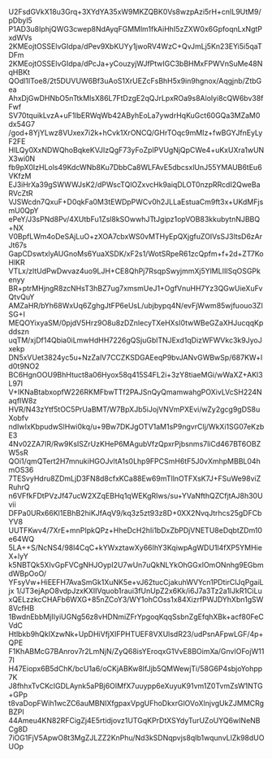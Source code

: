 U2FsdGVkX18u3Grq+3XYdYA35xW9MKZQBK0Vs8wzpAzi5rH+cnIL9UtM9/pDbyl5
P1AD3u8IphjQWG3cwep8NdAyqFGMMlm1fkAiHhI5zZXW0x6GpfoqnLxNgtPxdWVs
2KMEojtOSSElvGIdpa/dPev9XbKUYy1jwoRV4WzC+QvJmLj5Kn23EYi5i5qaTDFm
2KMEojtOSSElvGIdpa/dPcJa+yCouzyjWJfPtwIGC3bBHMxFPWVnSuMe48NqHBKt
QOdl1IToe8/2t5DUVUW6Bf3uAoS1XrUEZcFsBhH5x9in9hgnox/Aqgjnb/ZtbGea
AhxDjGwDHNbO5nTtkMlsX86L7FtDzgE2qQJrLpxROa9s8Alolyi8cQW6bv38fFwf
SV70tquikLvzA+uF1lbERWqWb42AByhEoLa7ywdrHqKuGct60GQa3MZaM0dx54G7
/god+8YjYLwz8VUxex7i2k+hCvk1XrONCQ/GHrTOqc9mMIz+fwBGYJfnEyLyF2FE
HlLQy0XxNDWQhoBqkeKVJIzQgF73yFoZpIPVUgNjQpCWe4+uKxUXra1wUNX3wi0N
fb9pX0IzHLols49KdcWNb8Ku7DbbCa8WLFAvE5dbcsxlUnJ55YMAUB6tEu6VKfzM
EJ3iHrXa39gSWWWJsK2/dPWscTQlOZxvcHk9aiqDLOT0nzpRRcdI2QweBaRVcZtR
VJSWcdn7QxuF+D0qkFa0M3tEWDpPWCv0h2JLLaEstuaCm9ft3x+UKdMFjsmU0QpY
ePeY/J3sPNd8Pv/4XUtbFu1Zsl8kSOwwhJTtJgipz1opVOB83kkubytnNJBBQ+NX
V0BpfLWm4oDeSAjLuO+zXOA7cbxWS0vMTHyEpQXjgfuZOIVsSJ3ltsD6zArJt67s
GapCDswtxlyAUGnoMs6YuaXSDK/xF2s1/WotSRpeR61zcQpfm+f+2d+ZT7KoHlKR
VTLx/zItUdPwDwvaz4uo9LJH+CE8QhPj7RsqpSwyjmmXj5YlMLIIISqOSGPkenyy
BR+ptrMHjngR8zcNHsT3hBZ7ug7xmsmUeJ1+OgfVnuHH7Yz3QGwUieXuFvQtvQuY
AMZaHR/bYh68WxUq6ZghgJtFP6eUsL/ubjbypq4N/evFjWwm85wjfuouo3ZlSG+I
MEQOYixyaSM/0pjdV5Hrz9O8u8zDZnlecyTXeHXsI0twWBeGZaXHJucqqKpddszn
uqTM/xjDf14Qbia0iLmwHdHH7226gQSjuGblTNJExd1qDizWFWVkc3k9JyoJxekp
DN5xVUet3824yc5u+NzZalV7CCZKSDGAEeqP9bvJANvGWBwSp/687KW+ld0t9NO2
BC6HgnOOU9BhHtuct8a06Hyox58q415S4FL2i+3zY8tiaeMGi/wWaXZ+AKl3L97I
V+IKNaBtabxopfW226RKMFbwTTf2PAJSnQyQmamwahgPOXivLVcSH224NaqfIW8z
HVR/N43zYtf5tOC5PrUaBMT/W7BpXJb5iJojVNVmPXEvi/wZy2gcg9gDS8uXobfv
ndIwIxKbpudwSlHwi0kq/u+9Bw7DKJgOTV1aM1sP9ngvrCIj/WkXi1SG07eKzbE3
4Nv02ZA7IR/Rw9KsISZrUzKHeP6MAgubVfzQpxrPjbsnms7liCd467BT6OBZW5sR
QOi1/qmQTert2H7mnukiHGOJvltA1s0Lhp9FPCSmH6tF5J0vXmhpMBBL04hmOS36
7TESvyHdru8ZDmLjD3FN8d8cfxKCa88Ew69mTllnOTFXsK7J+FSuWe98viZRuhrQ
n6VFfkFDtPVzJf47ucW2XZqEBHq1qWEKgRIws/su+YVaNfthQZCfjtAJ8h30Uvii
DFPa0URx66Kl1EBhB2hiKJfAqV9/kq3z5zt93z8D+0XX2NvqJtrhcs25gDFCbYV8
UUTFKwv4/7XrE+mnPIpkQPz+HheDcH2hIi1bDxZbPDjVNETU8eDqbtZDm10e64WQ
5LA++S/NcNS4/98l4CqC+kYWxztawXy66IhY3KqiwpAgWDU1l4fXP5YMHieX+lyY
k5NBTQk5XIvGpFVCgNHJOypI2U7wUn7uQkNLYkOhGGxIOmONnhg9EGbmdWBpOoO/
YFsyVw+HiEEFH7AvaSmGk1XuNK5e+vJ62tucCjakuhWVYcn1PDtirClJqPgaiLjx
1/JT3ejApO8vdpJzxKXIIVquob1raui3fUnUpZ2x6Kk/i6J7a3Tz2a1lJkR1CiLu
xQELzzkcCHAFb6WXG+85nZCoY3/WY1ohCOss1x84XizrfPWJDYhXbn1gSW8VcfHB
1BwdnEbbMjIIyiUGNg56z8vHDNmiZFrYpgoqKqqSsbnZgEfqhXBk+acf80FeCVdC
Htlbkb9hQkIXzwNk+UpDHiVfjXIFPHTUEF8VXUlsdR23/udPsnAFpwLGF/4p+QPE
F1KhABMcG7BAnrov7r2LmNjN/ZyQ68isYEroqxG1VvE8BOimXa/GnvlOFojW117l
H47Eiopx6B5dChK/bcU1a6/oCKjABKw8IfJjb5QMWewjTi/58G6P4sbjoYohpp7K
J8fhhxTvCKcIGDLAynk5aPBj6OIMfX7uuypp6eXuyuK91vm1Z0TvmZsW1NTG+GPp
t8vaDopFWih1wcZC6auMBNIXfgpaxVpgUFhoDkxrGlOVoXlnjvgUkZJMMCRgBZPl
44Ameu4KN82RFCigZj4E5rtidjovz1UTGqKPrDtXSYdyTurUZoUYQ6wINeNBCg8D
7iOG1FjV5ApwO8t3MgZJLZZ2KnPhu/Nd3kSDNqpvjs8qIb1wqunvLlZk98dUOUOp
